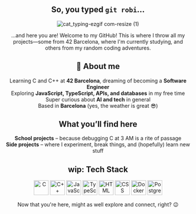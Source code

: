 <div align="center">

  <h2>So, you typed <code>git robi</code>...</h2>

![cat_typing-ezgif com-resize (1)](https://github.com/user-attachments/assets/2d1f6720-7e07-4aa3-abf6-764cf611390d)

...and here you are!
Welcome to my GitHub! This is where I throw all my projects—some from 42 Barcelona, where I'm currently studying, and others from my random coding adventures.

## 🌱 About me  
Learning C and C++ at **42 Barcelona**, dreaming of becoming a **Software Engineer**  
Exploring **JavaScript, TypeScript, APIs, and databases** in my free time  
Super curious about **AI and tech** in general  
Based in **Barcelona** (yes, the weather is great 😎)  

## What you’ll find here  
**School projects** – because debugging C at 3 AM is a rite of passage  
**Side projects** – where I experiment, break things, and (hopefully) learn new stuff  

## wip: Tech Stack

<p align="center">
  <img src="https://cdn.jsdelivr.net/gh/devicons/devicon/icons/c/c-original.svg" alt="C" width="40" height="40"/>
  <img src="https://cdn.jsdelivr.net/gh/devicons/devicon/icons/cplusplus/cplusplus-original.svg" alt="C++" width="40" height="40"/>
  <img src="https://cdn.jsdelivr.net/gh/devicons/devicon/icons/javascript/javascript-original.svg" alt="JavaScript" width="40" height="40"/>
  <img src="https://cdn.jsdelivr.net/gh/devicons/devicon/icons/typescript/typescript-original.svg" alt="TypeScript" width="40" height="40"/>
  <img src="https://cdn.jsdelivr.net/gh/devicons/devicon/icons/html5/html5-original.svg" alt="HTML" width="40" height="40"/>
  <img src="https://cdn.jsdelivr.net/gh/devicons/devicon/icons/css3/css3-original.svg" alt="CSS" width="40" height="40"/>
  <img src="https://cdn.jsdelivr.net/gh/devicons/devicon/icons/docker/docker-original.svg" alt="Docker" width="40" height="40"/>
  <img src="https://cdn.jsdelivr.net/gh/devicons/devicon/icons/postgresql/postgresql-original.svg" alt="PostgreSQL" width="40" height="40"/>
</p>


Now that you're here, might as well explore and connect, right? 😉 </div>

